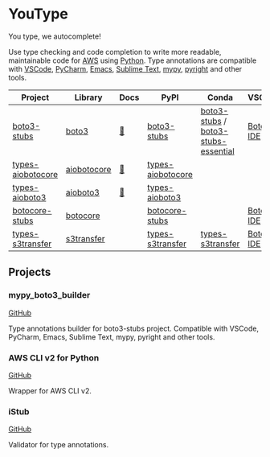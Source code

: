 # YouType

You type, we autocomplete!

Use type checking and code completion to write more readable, maintainable code for [AWS](https://aws.amazon.com/) using [Python](https://www.python.org/).
Type annotations are compatible with
[VSCode](https://code.visualstudio.com/),
[PyCharm](https://www.jetbrains.com/pycharm/),
[Emacs](https://www.gnu.org/software/emacs/),
[Sublime Text](https://www.sublimetext.com/),
[mypy](https://github.com/python/mypy),
[pyright](https://github.com/microsoft/pyright)
and other tools.

| Project | Library | Docs | PyPI | Conda | VSCode | Support |
|-|-|-|-|-|-|-|
| [boto3-stubs](https://pypi.org/project/boto3-stubs/) | [boto3](https://pypi.org/project/boto3/) | [📃](https://youtype.github.io/boto3_stubs_docs/) | [boto3-stubs](https://pypi.org/project/boto3-stubs/) | [boto3-stubs](https://anaconda.org/conda-forge/boto3-stubs) / [boto3-stubs-essential](https://anaconda.org/conda-forge/boto3-stubs-essential) | [Boto3 IDE](https://marketplace.visualstudio.com/items?itemName=Boto3typed.boto3-ide&ssr=false) | [mypy_boto3_builder](https://github.com/youtype/mypy_boto3_builder) |
| [types-aiobotocore](https://pypi.org/project/types-aiobotocore/) | [aiobotocore](https://pypi.org/project/aiobotocore/) | [📃](https://youtype.github.io/types_aiobotocore_docs/) | [types-aiobotocore](https://pypi.org/project/types-aiobotocore/) | | | [mypy_boto3_builder](https://github.com/youtype/mypy_boto3_builder) |
| [types-aioboto3](https://pypi.org/project/types-aioboto3/) | [aioboto3](https://pypi.org/project/aioboto3/) | [📃](https://youtype.github.io/types_aioboto3_docs/) | [types-aioboto3](https://pypi.org/project/types-aioboto3/) | | | [mypy_boto3_builder](https://github.com/youtype/mypy_boto3_builder) |
| [botocore-stubs](https://pypi.org/project/botocore-stubs/) | [botocore](https://pypi.org/project/botocore/) | | [botocore-stubs](https://pypi.org/project/botocore-stubs/) |  | [Boto3 IDE](https://marketplace.visualstudio.com/items?itemName=Boto3typed.boto3-ide&ssr=false) | [mypy_boto3_builder](https://github.com/youtype/mypy_boto3_builder) |
| [types-s3transfer](https://pypi.org/project/types-s3transfer/) | [s3transfer](https://pypi.org/project/s3transfer/) | | [types-s3transfer](https://pypi.org/project/types-s3transfer/) | [types-s3transfer](https://anaconda.org/conda-forge/types-s3transfer) | [Boto3 IDE](https://marketplace.visualstudio.com/items?itemName=Boto3typed.boto3-ide&ssr=false) | [types-s3transfer](https://github.com/youtype/types-s3transfer) |

## Projects

### mypy_boto3_builder

[GitHub](https://github.com/youtype/mypy_boto3_builder)

Type annotations builder for boto3-stubs project. Compatible with VSCode, PyCharm, Emacs, Sublime Text, mypy, pyright and other tools.

### AWS CLI v2 for Python

[GitHub](https://github.com/youtype/awscliv2)

Wrapper for AWS CLI v2.

### iStub

[GitHub](https://github.com/youtype/istub)

Validator for type annotations.
